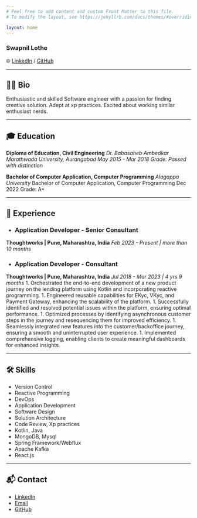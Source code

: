 ```yaml
---
# Feel free to add content and custom Front Matter to this file.
# To modify the layout, see https://jekyllrb.com/docs/themes/#overriding-theme-defaults

layout: home
---
```


### Swapnil Lothe

🌐 [LinkedIn](https://www.linkedin.com/in/swapnil-lothe-884572199/) / [GitHub](https://github.com/swapnillothe)

---

## 👩‍💻 Bio

Enthusiastic and skilled Software engineer with a passion for finding creative solution. Adept at xp practices. Excited about working similar enthusiast nerds.

---

## 🎓 Education

**Diploma of Education, Civil Engineering**
*Dr. Babasaheb Ambedkar Marathwada University, Aurangabad*
*May 2015 - Mar 2018*
*Grade: Passed with distinction*

**Bachelor of Computer Application, Computer Programming**
*Alagappa University*
Bachelor of Computer Application, Computer Programming
Dec 2022
Grade: A+

---

## 💼 Experience

- ### Application Developer - Senior Consultant
**Thoughtworks | Pune, Maharashtra, India**
*Feb 2023 - Present | more than 10 months*

- ### Application Developer - Consultant
**Thoughtworks | Pune, Maharashtra, India**
*Jul 2018 - Mar 2023 | 4 yrs 9 months*
    1. Orchestrated the end-to-end development of a new product journey on the lending platform using Kotlin and incorporating reactive programming.
    1. Engineered reusable capabilities for EKyc, VKyc, and Payment Gateway, enhancing the scalability of the platform.
    1. Successfully identified and resolved potential issues within the platform, ensuring optimal performance.
    1. Optimized processes by identifying asynchronous customer steps in the journey and resequencing them for improved efficiency.
    1. Seamlessly integrated new features into the customer/backoffice journey, ensuring a smooth and uninterrupted user experience.
    1. Implemented comprehensive logging, enabling clients to create meaningful dashboards for enhanced insights.

---

## 🛠️ Skills

- Version Control
- Reactive Programming 
- DevOps 
- Application Development
- Software Design
- Solution Architecture 
- Code Review, Xp practices
- Kotlin, Java 
- MongoDB, Mysql
- Spring Framework/Webflux 
- Apache Kafka 
- React.js 

---

## 📬 Contact

- [LinkedIn](https://www.linkedin.com/in/swapnil-lothe-884572199/)
- [Email](mailto:swapnillothe15@gmail.com)
- [GitHub](https://github.com/swapnillothe)

<style>
  .footer {
    display: none;
  }
  .header {
    display: none;
  }
</style>